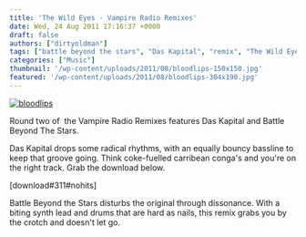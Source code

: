 ```yaml
---
title: 'The Wild Eyes - Vampire Radio Remixes'
date: Wed, 24 Aug 2011 17:16:37 +0000
draft: false
authors: ["dirtyoldman"]
tags: ["battle beyond the stars", "Das Kapital", "remix", "The Wild Eyes", "Vampire Radio"]
categories: ["Music"]
thumbnail: '/wp-content/uploads/2011/08/bloodlips-150x150.jpg'
featured: '/wp-content/uploads/2011/08/bloodlips-304x190.jpg'
---
```


[![](/wp-content/uploads/2011/08/bloodlips.jpg "bloodlips")](/2011/08/24/the-wild-eyes-vampire-radio-remixes/bloodlips/)

Round two of  the Vampire Radio Remixes features Das Kapital and Battle Beyond The Stars.

Das Kapital drops some radical rhythms, with an equally bouncy bassline to keep that groove going. Think coke-fuelled carribean conga's and you're on the right track. Grab the download below.

\[download#311#nohits\]

Battle Beyond the Stars disturbs the original through dissonance. With a biting synth lead and drums that are hard as nails, this remix grabs you by the crotch and doesn't let go.

